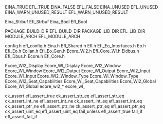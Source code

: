 EINA_TRUE                    EFL_TRUE
EINA_FALSE                   EFL_FALSE
EINA_UNUSED                  EFL_UNUSED
EINA_WARN_UNUSED_RESULT      EFL_WARN_UNUSED_RESULT

Eina_Strbuf                  Efl_Strbuf
Eina_Bool                    Efl_Bool

PACKAGE_BUILD_DIR            EFL_BUILD_DIR
PACKAGE_LIB_DIR              EFL_LIB_DIR
MODULE_ARCH                  EFL_MODULE_ARCH

config.h                     efl_config.h
Eina.h                       Efl_Shared.h
Efl.h                        Efl_Eo_Interfaces.h
Eo.h                         Efl_Eo.h
Eolian.h                     Efl_Eo_Gen.h
Ecore_Wl2.h                  Efl_Core_Wl.h
Eldbus.h                     Efl_Dbus.h
Ecore.h                      Efl_Core.h

Ecore_Wl2_Display            Ecore_Wl_Display
Ecore_Wl2_Window             Ecore_Wl_Window
Ecore_Wl2_Output             Ecore_Wl_Output 
Ecore_Wl2_Input              Ecore_Wl_Input
Ecore_Wl2_Window_Type        Ecore_Wl_Window_Type
Ecore_Wl2_Seat_Capabilities  Ecore_Wl_Seat_Capabilities
Ecore_Wl2_Global             Ecore_Wl_Global
ecore_wl2_*                  ecore_wl_

ck_assert                    efl_assert_true
ck_assert_str_eq             efl_assert_str_eq
ck_assert_int_ne             efl_assert_int_ne
ck_assert_int_eq             efl_assert_int_eq
ck_assert_ptr_ne             efl_assert_ptr_ne
ck_assert_ptr_eq             efl_assert_ptr_eq
ck_assert_uint_eq            efl_assert_uint_eq
fail_unless                  efl_assert_true
fail_if                      efl_assert_fail_if